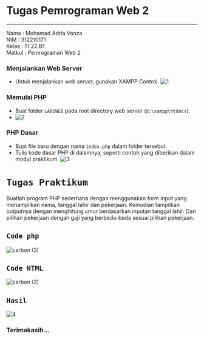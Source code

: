 # Tugas Pemrograman Web 2

---

Nama : Mohamad Adria Vanza<br>
NIM : 312210171<br>
Kelas : TI.22.B1<br>
Matkul : Pemrograman Web 2<br>

### Menjalankan Web Server
- Untuk menjalankan web server, gunakan XAMPP Control.
![1](https://github.com/MohamadAdriaVanza4/Lab2Web/assets/115931631/6cbeb766-cb29-42de-8dab-e28a53f44011)

### Memulai PHP
- Buat folder `LAB2WEB` pada root directory web server (`d:\xampp\htdocs`).
- ![2](https://github.com/MohamadAdriaVanza4/Lab2Web/assets/115931631/5ebd7262-f01f-46cb-8818-9aed310c0b54)

### PHP Dasar
- Buat file baru dengan nama `index.php` dalam folder tersebut.
- Tulis kode dasar PHP di dalamnya, seperti contoh yang diberikan dalam modul praktikum.
![3](https://github.com/MohamadAdriaVanza4/Lab2Web/assets/115931631/5a0c9094-0b10-46e4-a10e-7fa0935a2aa7)

# `Tugas Praktikum`

Buatlah program PHP sederhana dengan menggunakan form input yang menampilkan nama, tanggal
lahir dan pekerjaan. Kemudian tampilkan outputnya dengan menghitung umur berdasarkan inputan
tanggal lahir. Dan pilihan pekerjaan dengan gaji yang berbeda-beda sesuai pilihan pekerjaan.

## `Code php`
![carbon (3)](https://github.com/MohamadAdriaVanza4/Lab2Web/assets/115931631/ef778d19-7c54-48bb-a583-073195706d91)

## `Code HTML`
![carbon (2)](https://github.com/MohamadAdriaVanza4/Lab2Web/assets/115931631/c9193677-133e-4c4c-94be-5957415a0603)

## `Hasil`
![4](https://github.com/MohamadAdriaVanza4/Lab2Web/assets/115931631/d64a7529-ace4-4215-9f0a-d318ad83b0a6)

### Terimakasih...
